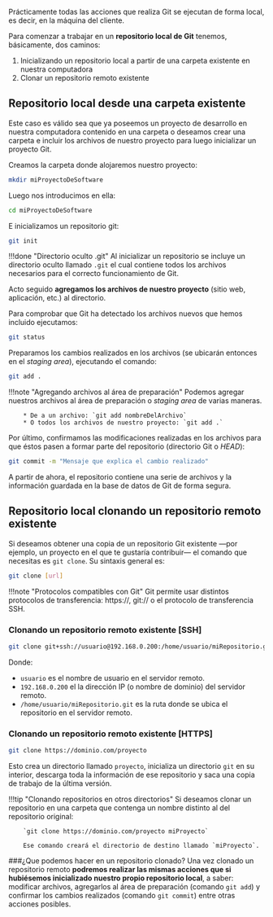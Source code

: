 Prácticamente todas las acciones que realiza Git se ejecutan de forma local, es decir, en la máquina del cliente. 

Para comenzar a trabajar en un **repositorio local de Git** tenemos, básicamente, dos caminos: 

1. Inicializando un repositorio local a partir de una carpeta existente en nuestra computadora
2. Clonar un repositorio remoto existente 


## Repositorio local desde una carpeta existente
Este caso es válido sea que ya poseemos un proyecto de desarrollo en nuestra computadora contenido en una carpeta o deseamos crear una carpeta e incluir los archivos de nuestro proyecto para luego inicializar un proyecto Git. 

Creamos la carpeta donde alojaremos nuestro proyecto:
```bash
mkdir miProyectoDeSoftware
```
Luego nos introducimos en ella: 

```bash
cd miProyectoDeSoftware
```
E inicializamos un repositorio git:

```bash
git init
```

!!!done "Directorio oculto .git"
        Al inicializar un repositorio se incluye un directorio oculto llamado `.git` el cual contiene todos los archivos necesarios para el correcto funcionamiento de Git. 

Acto seguido **agregamos los archivos de nuestro proyecto** (sitio web, aplicación, etc.) al directorio.

Para comprobar que Git ha detectado los archivos nuevos que hemos incluido ejecutamos: 

```bash
git status
```

Preparamos los cambios realizados en los archivos (se ubicarán entonces en el _staging area_), ejecutando el comando:

```bash
git add .
```

!!!note "Agregando archivos al área de preparación"
		Podemos agregar nuestros archivos al área de preparación o _staging area_ de varias maneras.  

		* De a un archivo: `git add nombreDelArchivo`
		* O todos los archivos de nuestro proyecto: `git add .`


Por último, confirmamos las modificaciones realizadas en los archivos para que éstos pasen a formar parte del repositorio (directorio Git o _HEAD_):

```bash
git commit -m "Mensaje que explica el cambio realizado"
```

A partir de ahora, el repositorio contiene una serie de archivos y la información guardada en la base de datos de Git de forma segura. 

## Repositorio local clonando un repositorio remoto existente
Si deseamos obtener una copia de un repositorio Git existente —por ejemplo, un proyecto en el que te gustaría contribuir— el comando que necesitas es `git clone`. Su sintaxis general es: 

```bash
git clone [url]
```

!!!note "Protocolos compatibles con Git"
		Git permite usar distintos protocolos de transferencia: https://, git:// o el protocolo de transferencia SSH.

### Clonando un repositorio remoto existente [SSH]


```bash
git clone git+ssh://usuario@192.168.0.200:/home/usuario/miRepositorio.git
```
Donde:

* `usuario` es el nombre de usuario en el servidor remoto.
* `192.168.0.200` el la dirección IP (o nombre de dominio) del servidor remoto. 
* `/home/usuario/miRepositorio.git` es la ruta donde se ubica el repositorio en el servidor remoto.

### Clonando un repositorio remoto existente [HTTPS]

```bash
git clone https://dominio.com/proyecto
```
Esto crea un directorio llamado `proyecto`, inicializa un directorio `git` en su interior, descarga toda la información de ese repositorio y saca una copia de trabajo de la última versión.



!!!tip "Clonando repositorios en otros directorios"
		Si deseamos clonar un repositorio en una carpeta que contenga un nombre distinto al del repositorio original: 

		`git clone https://dominio.com/proyecto miProyecto`

		Ese comando creará el directorio de destino llamado `miProyecto`.


###¿Que podemos hacer en un repositorio clonado?
Una vez clonado un repositorio remoto **podremos realizar las mismas acciones que si hubiésemos inicializado nuestro propio repositorio local**, a saber: modificar archivos, agregarlos al área de preparación (comando `git add`) y confirmar los cambios realizados (comando `git commit`) entre otras acciones posibles. 


